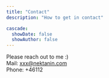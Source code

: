 ```yaml
---
title: "Contact"
description: "How to get in contact"

cascade:
  showDate: false
  showAuthor: false
---
```


Please reach out to me :)\
Mail: xxx@nektanin.com\
Phone: +46112
